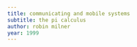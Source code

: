 ```yaml
---
title: communicating and mobile systems
subtitle: the pi calculus
author: robin milner
year: 1999
---
```

